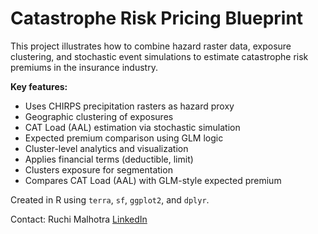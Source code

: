 # Catastrophe Risk Pricing Blueprint

This project illustrates how to combine hazard raster data, exposure clustering, and stochastic event simulations to estimate catastrophe risk premiums in the insurance industry.

**Key features:**
- Uses CHIRPS precipitation rasters as hazard proxy
- Geographic clustering of exposures
- CAT Load (AAL) estimation via stochastic simulation
- Expected premium comparison using GLM logic
- Cluster-level analytics and visualization
- Applies financial terms (deductible, limit)
- Clusters exposure for segmentation
- Compares CAT Load (AAL) with GLM-style expected premium

Created in R using `terra`, `sf`, `ggplot2`, and `dplyr`.

Contact: Ruchi Malhotra
[LinkedIn](https://www.linkedin.com/in/ruchimalhotra/)